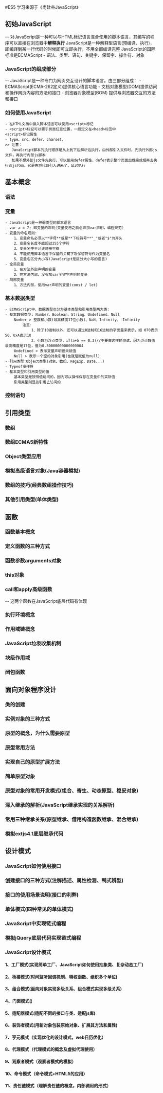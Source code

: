 #ES5 学习来源于《尚硅谷JavaScript》

## 初始JavaScript
--
    对JavaScript是一种可以与HTML标记语言混合使用的脚本语言，其编写的程序可以直接在浏览器中**解释执行**
    JavaScript是一种解释型语言(预编译、执行)，即编译到某一行代码的时候即可立即执行，不用全部编译完整
    JavaScript的国际标准是ECMAScript
    - 语法、类型、语句、关键字、保留字、操作符、对象
### JavaScript的组成部分
--
    JavaScript是一种专门为网页交互设计的脚本语言。由三部分组成：
    - ECMAScript(ECMA-262定义)提供核心语言功能
    - 文档对象模型(DOM)提供访问和操作网页内容的方法和接口
    - 浏览器对象模型(BOM) 提供与浏览器交互的方法和接口
### 如何使用JavaScript
    - 在HTML文档中插入脚本语言可以使用<script>标记
    - <script>标记可以置于页面任意位置，一般定义在<head>标签中
    <script>标记属性
    - type、src、defer、charset、
    >> 注意：
       JavaScript脚本的执行顺序是从上到下边解析边执行，由外部引入文件时，先执行外部js文件，再执行内部js脚本
       如果不想外部js文件先执行，可以使用defer属性，defer表示整个页面加载完成后再去执行该js代码，它是先将代码引入进来了，延迟执行
       
       
        
    
## 基本概念
### 语法
### 变量
    - JavaScript是一种弱类型的脚本语言
    - var a = 7; 即变量的声明(变量使用之前必须加var声明，编程规范)
    - 变量的命名规则:
        1、变量命名必须以**字母**或是**下标符号**"_"或者"$"为开头
        2、变量名长度不能超过255个字符
        3、变量名中不允许使用空格
        4、不能使用脚本语言中保留的关键字及保留符号作为变量名
        5、变量名区分大小写(JavaScript是区分大小写的语言)
    - 全局变量
        1、在方法外部声明的变量
        2、在方法内部，没有加var关键字声明的变量
    - 局部变量
        1、方法内部，使用var声明的变量(const / let)
        
### 基本数据类型
    - ECMAScript中，数据类型也分为基本类型和引用类型两大类:
    - 基本数据类型: Number、Boolean、String、Undefined、Null
        Number > 整数和小数(最高精度17位小数)、NaN、Infinity、-Infinity
            注意:
                1、除了10进制以外，还可以通过8进制和16进制的字面量来表示，如 070表示56、0xA表示10
                2、小数为浮点类型，if(a+b == 0.3)//不要做这样的测试，因为浮点数值最高精度是17位，值为0.30000000000000004
        Undefined > 表示变量声明但未赋值
        Null > 表示一个空的对象引用(也就是赋值为null)
    - 引用类型:Object类型(对象、数组、RegExp、Date...)
    - Typeof操作符
    - 基本类型和引用类型的值
        基本类型是按照值访问的，因为可以操作保存在变量中的实际值
        引用类型则是按引用去访问的
### 控制语句

## 引用类型
### 数组
### 数组ECMA5新特性
### Object类型应用
### 模拟高级语言对象(Java容器模拟)
### 数组的技巧(经典数组操作技巧)
### 其他引用类型(单体类型)

## 函数
### 函数基本概念
### 定义函数的三种方式
### 函数参数arguments对象
### this对象
### call和apply高级函数
--
    这两个函数在JavaScript底层代码有体现

### 执行环境概念
### 作用域链概念
### JavaScript垃圾收集机制
### 块级作用域
### 闭包函数

## 面向对象程序设计
### 类的创建
### 实例对象的三种方式
### 原型的概念，为什么需要原型
### 原型常用方法
### 实现自己的原型扩展方法
### 简单原型对象
### 原型对象的常用开发模式(组合、寄生、动态原型、稳妥对象)
### 深入继承的解析(JavaScript继承实现的关系解析)
### 常用三种继承关系(原型继承、借用构造函数继承、混合继承)
### 模拟extjs4.1底层继承代码

## 设计模式
### JavaScript如何使用接口
### 创建接口的三种方式(注解描述、属性检测、鸭式辨型)
### 接口的使用场景说明(接口的利弊)
### 单体模式(四种常见的单体模式)
### JavaScript中实现链式编程
### 模拟jQuery底层代码实现链式编程
### JavaScript设计模式
#### 1、工厂模式(实现简单工厂、JavaScript如何使用抽象类、复杂动态工厂)
#### 2、桥接模式(时间监听回调机制、特权函数、组织多个单位)
#### 3、组合模式(面向对象实现多级关系、组合模式实现多级关系)
#### 4、门面模式()
#### 5、适配器模式(适配不同的接口与类、适配js库)
#### 6、装饰者模式(用新对象包装原始对象、扩展其方法和属性)
#### 7、亨元模式（实现优化的设计模式，web日历优化）
#### 8、代理模式（代理模式的概念及虚拟代理使用）
#### 9、观察者模式（观察者模式的模拟）
#### 10、命令模式（命令模式+HTML5的应用）
#### 11、责任链模式（理解责任链的概念，内部调用的形式）

